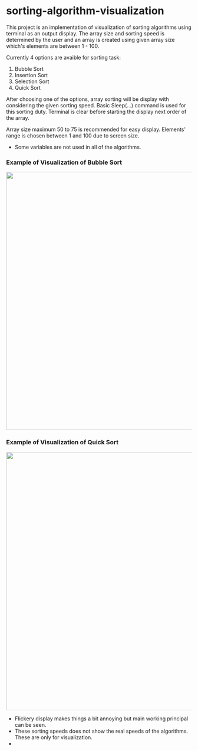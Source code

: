 # sorting-algorithm-visualization

This project is an implementation of visualization of sorting algorithms using terminal as an output display. 
The array size and sorting speed is determined by the user and an array is created using given array size which's elements are between 1 - 100.

Currently 4 options are avaible for sorting task:
1. Bubble Sort
2. Insertion Sort
3. Selection Sort
4. Quick Sort

After choosing one of the options, array sorting will be display with considering the given sorting speed. 
Basic Sleep(...) command is used for this sorting duty.
Terminal is clear before starting the display next order of the array. 

Array size maximum 50 to 75 is recommended for easy display. 
Elements' range is chosen between 1 and 100 due to screen size. 
* Some variables are not used in all of the algorithms.

### Example of Visualization of Bubble Sort
<p align="center">
<img src="https://media.giphy.com/media/GFzFyTDwwtLcUM95Bz/giphy.gif" width="700">
</p>

### Example of Visualization of Quick Sort
<p align="center">
<img src="https://media.giphy.com/media/HpkYOOHG3fIdJKWU7F/giphy.gif" width="700">
</p>


* Flickery display makes things a bit annoying but main working principal can be seen.
* These sorting speeds does not show the real speeds of the algorithms. These are only for visualization.
* 
